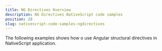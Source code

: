 ```yaml
---
title: NG Directives Overview
description: NG Directives NativeScript code samples
position: 28
slug: nativescript-code-samples-ngdirectives
---
```

The following examples shows how o use Angular structural directives in NativeScript application.